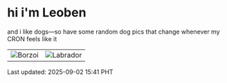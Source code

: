 # hi i'm Leoben

and i like dogs—so have some random dog pics that change whenever my CRON feels like it

|  |  |
|--------|----------|
| ![Borzoi](https://random-dog-vercel.vercel.app/api/random-borzoi?v=1756798895) | ![Labrador](https://random-dog-vercel.vercel.app/api/random-labrador?v=1756798895) |

Last updated: 2025-09-02 15:41 PHT
